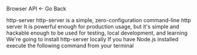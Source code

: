 Browser API
<- Go Back

http-server
http-server is a simple, zero-configuration command-line http server
It is powerful enough for production usage, but it's simple and hackable enough to be used for testing, local development, and learning
We're going to install http-server locally
If you have Node.js installed execute the following command from your terminal